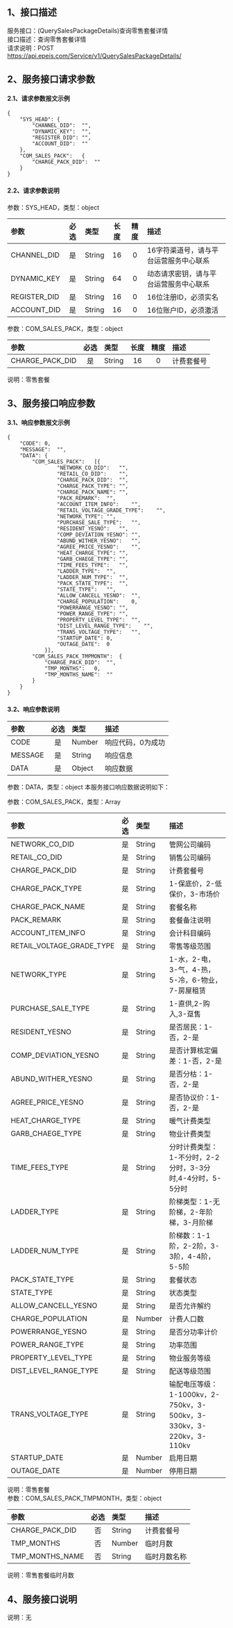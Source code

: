 ## 1、接口描述  
服务接口：(QuerySalesPackageDetails)查询零售套餐详情  
接口描述：查询零售套餐详情  
请求说明：POST https://api.epeis.com/Service/v1/QuerySalesPackageDetails/  
  
## 2、服务接口请求参数  
#### 2.1、请求参数报文示例  
~~~  
{
	"SYS_HEAD":	{
		"CHANNEL_DID":	"",
		"DYNAMIC_KEY":	"",
		"REGISTER_DID":	"",
		"ACCOUNT_DID":	""
	},
	"COM_SALES_PACK":	{
		"CHARGE_PACK_DID":	""
	}
}  
~~~  
#### 2.2、请求参数说明  
参数：SYS_HEAD，类型：object  
  
| 参数 | 必选 | 类型 | 长度 | 精度 | 描述 |  
| :----------------- | :----: | :-------- | :----: | :----: | :---------------- |  
| CHANNEL_DID | 是 | String | 16 | 0 | 16字符渠道号，请与平台运营服务中心联系 |  
| DYNAMIC_KEY | 是 | String | 64 | 0 | 动态请求密钥，请与平台运营服务中心联系 |  
| REGISTER_DID      |  是  | String   | 16 | 0 | 16位注册ID，必须实名 |  
| ACCOUNT_DID       |  是  | String   | 16 | 0 | 16位账户ID，必须激活 |  
  
参数：COM_SALES_PACK，类型：object  
  
| 参数              | 必选 | 类型     | 长度 | 精度 | 描述             |  
| :----------------- | :----: | :-------- | :----: | :----: | :---------------- |  
| CHARGE_PACK_DID |  是  | String   | 16 | 0 | 计费套餐号 |  
  
说明：零售套餐  
  
## 3、服务接口响应参数  
#### 3.1、响应参数报文示例  
~~~  
{
	"CODE":	0,
	"MESSAGE":	"",
	"DATA":	{
		"COM_SALES_PACK":	[{
				"NETWORK_CO_DID":	"",
				"RETAIL_CO_DID":	"",
				"CHARGE_PACK_DID":	"",
				"CHARGE_PACK_TYPE":	"",
				"CHARGE_PACK_NAME":	"",
				"PACK_REMARK":	"",
				"ACCOUNT_ITEM_INFO":	"",
				"RETAIL_VOLTAGE_GRADE_TYPE":	"",
				"NETWORK_TYPE":	"",
				"PURCHASE_SALE_TYPE":	"",
				"RESIDENT_YESNO":	"",
				"COMP_DEVIATION_YESNO":	"",
				"ABUND_WITHER_YESNO":	"",
				"AGREE_PRICE_YESNO":	"",
				"HEAT_CHARGE_TYPE":	"",
				"GARB_CHAEGE_TYPE":	"",
				"TIME_FEES_TYPE":	"",
				"LADDER_TYPE":	"",
				"LADDER_NUM_TYPE":	"",
				"PACK_STATE_TYPE":	"",
				"STATE_TYPE":	"",
				"ALLOW_CANCELL_YESNO":	"",
				"CHARGE_POPULATION":	0,
				"POWERRANGE_YESNO":	"",
				"POWER_RANGE_TYPE":	"",
				"PROPERTY_LEVEL_TYPE":	"",
				"DIST_LEVEL_RANGE_TYPE":	"",
				"TRANS_VOLTAGE_TYPE":	"",
				"STARTUP_DATE":	0,
				"OUTAGE_DATE":	0
			}],
		"COM_SALES_PACK_TMPMONTH":	{
			"CHARGE_PACK_DID":	"",
			"TMP_MONTHS":	0,
			"TMP_MONTHS_NAME":	""
		}
	}
}  
~~~  
#### 3.2、响应参数说明  
  
| 参数              | 必选 | 类型     | 描述             |  
| :----------------- | :----: | :-------- | :---------------- |  
| CODE | 是 | Number | 响应代码，0为成功 |  
| MESSAGE | 是 | String | 响应信息 |  
| DATA | 是 | Object | 响应数据 |  
  
参数：DATA，类型：object 本服务接口响应数据说明如下：  
  
参数：COM_SALES_PACK，类型：Array  
  

| 参数              | 必选 | 类型     | 描述             |  
| :----------------- | :----: | :-------- | :---------------- |  
| NETWORK_CO_DID |  是  | String   | 管网公司编码 |  
| RETAIL_CO_DID |  是  | String   | 销售公司编码 |  
| CHARGE_PACK_DID |  是  | String   | 计费套餐号 |  
| CHARGE_PACK_TYPE |  是  | String   | 1-保底价，2-低保价，3-市场价 |  
| CHARGE_PACK_NAME |  是  | String   | 套餐名称 |  
| PACK_REMARK |  是  | String   | 套餐备注说明 |  
| ACCOUNT_ITEM_INFO |  是  | String   | 会计科目编码 |  
| RETAIL_VOLTAGE_GRADE_TYPE |  是  | String   | 零售等级范围 |  
| NETWORK_TYPE |  是  | String   | 1-水，2-电，3-气，4-热，5-冷，6-物业，7-房屋租赁 |  
| PURCHASE_SALE_TYPE |  是  | String   | 1-直供,2-购入,3-趸售 |  
| RESIDENT_YESNO |  是  | String   | 是否居民：1-否，2-是 |  
| COMP_DEVIATION_YESNO |  是  | String   | 是否计算核定偏差：1-否，2-是 |  
| ABUND_WITHER_YESNO |  是  | String   | 是否分枯：1-否，2-是 |  
| AGREE_PRICE_YESNO |  是  | String   | 是否协议价：1-否，2-是 |  
| HEAT_CHARGE_TYPE |  是  | String   | 暖气计费类型 |  
| GARB_CHAEGE_TYPE |  是  | String   | 物业计费类型 |  
| TIME_FEES_TYPE |  是  | String   | 分时计费类型：1-不分时，2-2分时，3-3分时,4-4分时，5-5分时 |  
| LADDER_TYPE |  是  | String   | 阶梯类型：1-无阶梯，2-年阶梯，3-月阶梯 |  
| LADDER_NUM_TYPE |  是  | String   | 阶梯数：1-1阶，2-2阶，3-3阶，4-4阶，5-5阶 |  
| PACK_STATE_TYPE |  是  | String   | 套餐状态 |  
| STATE_TYPE |  是  | String   | 状态类型 |  
| ALLOW_CANCELL_YESNO |  是  | String   | 是否允许解约 |  
| CHARGE_POPULATION |  是  | Number   | 计费人口数 |  
| POWERRANGE_YESNO |  是  | String   | 是否分功率计价 |  
| POWER_RANGE_TYPE |  是  | String   | 功率范围 |  
| PROPERTY_LEVEL_TYPE |  是  | String   | 物业服务等级 |  
| DIST_LEVEL_RANGE_TYPE |  是  | String   | 配送等级范围 |  
| TRANS_VOLTAGE_TYPE |  是  | String   | 输配电压等级：1-1000kv，2-750kv，3-500kv，3-330kv，3-220kv，3-110kv |  
| STARTUP_DATE |  是  | Number   | 启用日期 |  
| OUTAGE_DATE |  是  | Number   | 停用日期 |  
  
说明：零售套餐  
参数：COM_SALES_PACK_TMPMONTH，类型：object  
  

| 参数              | 必选 | 类型     | 描述             |  
| :----------------- | :----: | :-------- | :---------------- |  
| CHARGE_PACK_DID |  否  | String   | 计费套餐号 |  
| TMP_MONTHS |  否  | Number   | 临时月数 |  
| TMP_MONTHS_NAME |  否  | String   | 临时月数名称 |  
  
说明：零售套餐临时月数  
## 4、服务接口说明  
说明：无  
